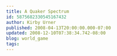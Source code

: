 ```yaml
---
title: A Quaker Spectrum
id: 5875682330545167432
author: Kirby Urner
published: 2008-04-13T20:00:00.000-07:00
updated: 2008-12-10T07:38:34.742-08:00
blog: world_game
tags: 
---
```


